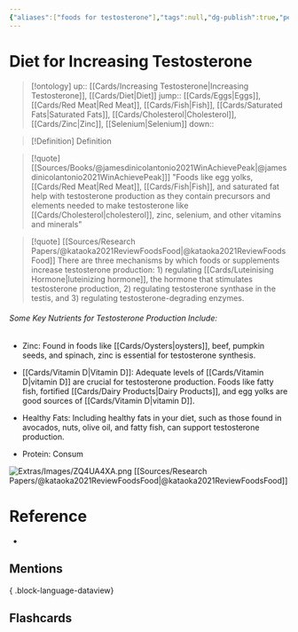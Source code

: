 ```yaml
---
{"aliases":["foods for testosterone"],"tags":null,"dg-publish":true,"permalink":"/cards/diet-for-increasing-testosterone/","dgPassFrontmatter":true}
---
```


# Diet for Increasing Testosterone

> [!ontology]
> up:: [[Cards/Increasing Testosterone\|Increasing Testosterone]], [[Cards/Diet\|Diet]]
> jump:: [[Cards/Eggs\|Eggs]], [[Cards/Red Meat\|Red Meat]], [[Cards/Fish\|Fish]], [[Cards/Saturated Fats\|Saturated Fats]], [[Cards/Cholesterol\|Cholesterol]], [[Cards/Zinc\|Zinc]], [[Selenium\|Selenium]]
> down:: 

> [!Definition] Definition
> 

> [!quote] [[Sources/Books/@jamesdinicolantonio2021WinAchievePeak\|@jamesdinicolantonio2021WinAchievePeak]]]
> "Foods like egg yolks, [[Cards/Red Meat\|Red Meat]], [[Cards/Fish\|Fish]], and saturated fat help with testosterone production as they contain precursors and elements needed to make testosterone like [[Cards/Cholesterol\|cholesterol]], zinc, selenium, and other vitamins and minerals"

> [!quote] [[Sources/Research Papers/@kataoka2021ReviewFoodsFood\|@kataoka2021ReviewFoodsFood]]
> There are three mechanisms by which foods or supplements increase testosterone production: 1) regulating [[Cards/Luteinising Hormone\|luteinizing hormone]], the hormone that stimulates testosterone production, 2) regulating testosterone synthase in the testis, and 3) regulating testosterone-degrading enzymes.

###### Some Key Nutrients for Testosterone Production Include:

- Zinc: Found in foods like [[Cards/Oysters\|oysters]], beef, pumpkin seeds, and spinach, zinc is essential for testosterone synthesis.

- [[Cards/Vitamin D\|Vitamin D]]: Adequate levels of [[Cards/Vitamin D\|vitamin D]] are crucial for testosterone production. Foods like fatty fish, fortified [[Cards/Dairy Products\|Dairy Products]], and egg yolks are good sources of [[Cards/Vitamin D\|vitamin D]].

- Healthy Fats: Including healthy fats in your diet, such as those found in avocados, nuts, olive oil, and fatty fish, can support testosterone production.

- Protein: Consum

![Extras/Images/ZQ4UA4XA.png](/img/user/Extras/Images/ZQ4UA4XA.png)
[[Sources/Research Papers/@kataoka2021ReviewFoodsFood\|@kataoka2021ReviewFoodsFood]]

# Reference
- 

## Mentions

{ .block-language-dataview}

## Flashcards
